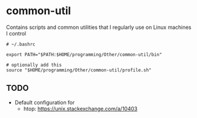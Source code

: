# common-util
Contains scripts and common utilities that I regularly use on Linux machines I control

```
# ~/.bashrc

export PATH="$PATH:$HOME/programming/Other/common-util/bin"

# optionally add this
source "$HOME/programming/Other/common-util/profile.sh"
```

## TODO
* Default configuration for
  * htop: https://unix.stackexchange.com/a/10403
